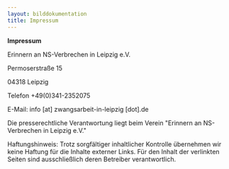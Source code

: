 ```yaml
---
layout: bilddokumentation
title: Impressum
---
```

**Impressum**

Erinnern an NS-Verbrechen in Leipzig e.V. 

Permoserstraße 15 

04318 Leipzig 



Telefon +49(0)341-2352075 

 E-Mail: info \[at] zwangsarbeit-in-leipzig \[dot].de



Die presserechtliche Verantwortung liegt beim Verein "Erinnern an NS-Verbrechen in Leipzig e.V."

Haftungshinweis: Trotz sorgfältiger inhaltlicher Kontrolle übernehmen wir keine Haftung für die Inhalte externer Links. Für den Inhalt der verlinkten Seiten sind ausschließlich deren Betreiber verantwortlich.
